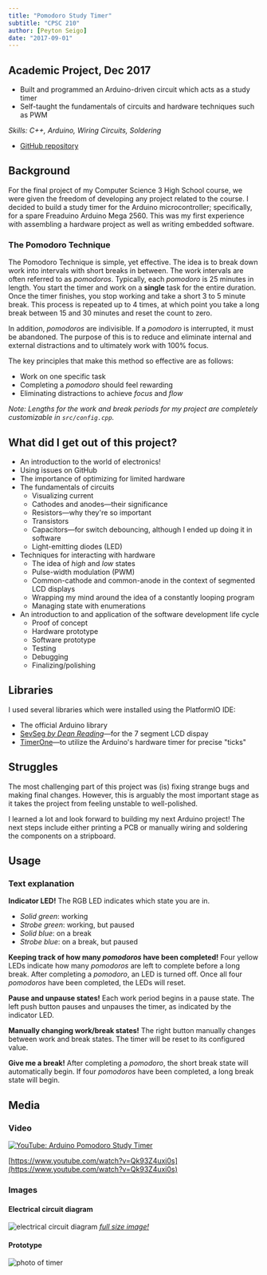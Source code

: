 ```yaml
---
title: "Pomodoro Study Timer"
subtitle: "CPSC 210"
author: [Peyton Seigo]
date: "2017-09-01"
---
```


## Academic Project, Dec 2017

- Built and programmed an Arduino-driven circuit which acts as a study timer
- Self-taught the fundamentals of circuits and hardware techniques such as PWM

*Skills: C++, Arduino, Wiring Circuits, Soldering*

<ul>
  <li>
    <i class="fab fa-github" aria-hidden="true"></i> <a href="https://github.com/pseigo/arduino-pomodoro">GitHub repository</a>
  </li>
</ul>

## Background

For the final project of my Computer Science 3 High School course, we were given the freedom of developing any project related to the course. I decided to build a study timer for the Arduino microcontroller; specifically, for a spare Freaduino Arduino Mega 2560. This was my first experience with assembling a hardware project as well as writing embedded software.

### The Pomodoro Technique

The Pomodoro Technique is simple, yet effective. The idea is to break down work into intervals with short breaks in between. The work intervals are often referred to as *pomodoros*. Typically, each *pomodoro* is 25 minutes in length. You start the timer and work on a **single** task for the entire duration. Once the timer finishes, you stop working and take a short 3 to 5 minute break. This process is repeated up to 4 times, at which point you take a long break between 15 and 30 minutes and reset the count to zero.

In addition, *pomodoros* are indivisible. If a *pomodoro* is interrupted, it must be abandoned. The purpose of this is to reduce and eliminate internal and external distractions and to ultimately work with 100% focus.

The key principles that make this method so effective are as follows:

- Work on one specific task
- Completing a *pomodoro* should feel rewarding
- Eliminating distractions to achieve *focus* and *flow*

*Note: Lengths for the work and break periods for my project are completely customizable in `src/config.cpp`.*

## What did I get out of this project?

- An introduction to the world of electronics!
- Using issues on GitHub
- The importance of optimizing for limited hardware
- The fundamentals of circuits
  - Visualizing current
  - Cathodes and anodes—their significance
  - Resistors—why they're so important
  - Transistors
  - Capacitors—for switch debouncing, although I ended up doing it in software
  - Light-emitting diodes (LED)
- Techniques for interacting with hardware
  - The idea of *high* and *low* states
  - Pulse-width modulation (PWM)
  - Common-cathode and common-anode in the context of segmented LCD displays
  - Wrapping my mind around the idea of a constantly looping program
  - Managing state with enumerations
- An introduction to and application of the software development life cycle
  - Proof of concept
  - Hardware prototype
  - Software prototype
  - Testing
  - Debugging
  - Finalizing/polishing

## Libraries

I used several libraries which were installed using the PlatformIO IDE:

- The official Arduino library
- [SevSeg *by Dean Reading*](http://platformio.org/lib/show/1372/SevSeg)—for the 7 segment LCD dispay
- [TimerOne](http://platformio.org/lib/show/131/TimerOne)—to utilize the Arduino's hardware timer for precise "ticks"

## Struggles

The most challenging part of this project was (is) fixing strange bugs and making final changes. However, this is arguably the most important stage as it takes the project from feeling unstable to well-polished.

I learned a lot and look forward to building my next Arduino project! The next steps include either printing a PCB or manually wiring and soldering the components on a stripboard.

## Usage

### Text explanation

**Indicator LED!**
The RGB LED indicates which state you are in.

- *Solid green*: working
- *Strobe green*: working, but paused
- *Solid blue*: on a break
- *Strobe blue*: on a break, but paused

**Keeping track of how many *pomodoros* have been completed!**
Four yellow LEDs indicate how many *pomodoros* are left to complete before a long break. After completing a *pomodoro*, an LED is turned off. Once all four *pomodoros* have been completed, the LEDs will reset.

**Pause and unpause states!**
Each work period begins in a pause state. The left push button pauses and unpauses the timer, as indicated by the indicator LED.

**Manually changing work/break states!**
The right button manually changes between work and break states. The timer will be reset to its configured value.

**Give me a break!**
After completing a *pomodoro*, the short break state will automatically begin. If four *pomodoros* have been completed, a long break state will begin.

## Media

### Video

[![YouTube: Arduino Pomodoro Study Timer](https://i.imgur.com/uFG53Cp.jpg)](https://www.youtube.com/watch?v=Qk93Z4uxi0s)

[https://www.youtube.com/watch?v=Qk93Z4uxi0s](https://www.youtube.com/watch?v=Qk93Z4uxi0s)

### Images

#### Electrical circuit diagram

![electrical circuit diagram](https://i.imgur.com/NIzQO4M.png)
*[full size image!](https://i.imgur.com/NIzQO4M.png)*

#### Prototype

![photo of timer](https://i.imgur.com/5Wle0Sk.jpg)
